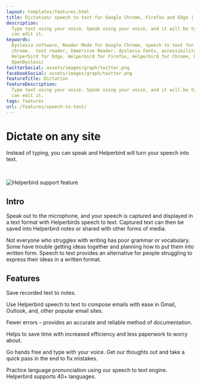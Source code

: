 ```yaml
---
layout: templates/features.html
title: Dictation/ speech to text for Google Chrome, Firefox and Edge | Helperbird
description:
  Type text using your voice. Speak using your voice, and it will be typed into a notepad where you
  can edit it.
keywords:
  Dyslexia software, Reader Mode for Google Chrome, speech to text for chrome, Text to speech for
  chrome,  text reader, Immersive Reader, dyslexia fonts, accessibility software, dyslexia software,
  Helperbird for Edge, Helperbird for Firefox, Helperbird for Chrome, Opendyslexic for Chrome,
  OpenDyslexic
twitterSocial: assets/images/graph/twitter.png
facebookSocial: assets/images/graph/twitter.png
featureTitle: Dictation
featureDescription:
  Type text using your voice. Speak using your voice, and it will be typed into a notepad where you
  can edit it.
tags: features
url: /features/speech-to-text/
---
```


# Dictate on any site

Instead of typing, you can speak and Helperbird will turn your speech into text.

<a 
  class="px-8 py-3 border  text-base font-medium rounded-md text-white bg-pink-600 hover:bg-pink-700 " style="color: white;" 
  href="/pricing/"> Try Helperbird for Free </a>

![Helperbird support feature](https://www.helperbird.com/assets/images/new/speech-to-text/speech-to-text.png)

## Intro

Speak out to the microphone, and your speech is captured and displayed in a text format with
Helperbirds speech to text. Captured text can then be saved into Helperbird notes or shared with
other forms of media.

Not everyone who struggles with writing has poor grammar or vocabulary. Some have trouble getting
ideas together and planning how to put them into written form. Speech to text provides an
alternative for people struggling to express their ideas in a written format.

## Features

Save recorded text to notes.

Use Helperbird speech to text to compose emails with ease in Gmail, Outlook, and, other popular
email sites.

Fewer errors – provides an accurate and reliable method of documentation.

Helps to save time with increased efficiency and less paperwork to worry about.

Go hands free and type with your voice. Get our thoughts out and take a quick pass in the end to fix
mistakes.

Practice language pronunciation using our speech to text engine. Helperbird supports 40+ languages.
